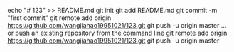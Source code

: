 echo "# 123" >> README.md
git init
git add README.md
git commit -m "first commit"
git remote add origin https://github.com/wangjiahao19951021/123.git
git push -u origin master
…or push an existing repository from the command line
git remote add origin https://github.com/wangjiahao19951021/123.git
git push -u origin master
